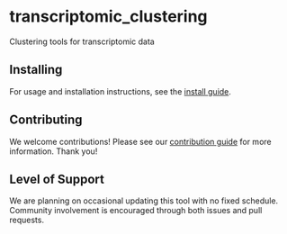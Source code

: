 transcriptomic_clustering
=========================
Clustering tools for transcriptomic data

Installing
----------
For usage and installation instructions, see the [install guide](docs/install.rst).

Contributing
------------
We welcome contributions! Please see our [contribution guide](CONTRIBUTING.md) for more information. Thank you!

Level of Support
----------------
We are planning on occasional updating this tool with no fixed schedule. Community involvement is encouraged through both issues and pull requests.